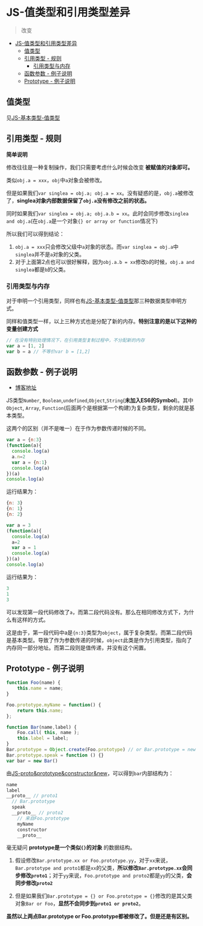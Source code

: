 # JS-值类型和引用类型差异
> 改变

<!-- TOC -->

- [JS-值类型和引用类型差异](#js-值类型和引用类型差异)
  - [值类型](#值类型)
  - [引用类型 - 规则](#引用类型---规则)
    - [引用类型与内存](#引用类型与内存)
  - [函数参数 - 例子说明](#函数参数---例子说明)
  - [Prototype - 例子说明](#prototype---例子说明)

<!-- /TOC -->

## 值类型

见[JS-基本类型-值类型](https://github.com/JiangWeixian/JS-Tips/blob/master/docs/Grammar/JS-%E5%9F%BA%E6%9C%AC%E7%B1%BB%E5%9E%8B-%E5%80%BC%E7%B1%BB%E5%9E%8B.md)

## 引用类型 - 规则

**简单说明**

修改往往是一种复制操作，我们只需要考虑什么时候会改变 **被赋值的对象即可。**

类似`obj.a = xxx`，`obj`中`a`对象会被修改。

但是如果我们`var singlea = obj.a; obj.a = xx`。没有疑惑的是，`obj.a`被修改了，**singlea对象内部数据保留了`obj.a`没有修改之前的状态。** 

同时如果我们`var singlea = obj.a; obj.a.b = xx`。此时会同步修改`singlea and obj.a`(在`obj.a`是一个对象`{} or array or function`情况下)

所以我们可以得到结论：

1. `obj.a = xxx`只会修改父级中`a`对象的状态。而`var singlea = obj.a`中`singlea`并不是`a`对象的父类。
2. 对于上面第2点也可以很好解释，因为`obj.a.b = xx`修改`b`的时候，`obj.a and singlea`都是`b`的父类。

### 引用类型与内存

对于申明一个引用类型，同样也有[JS-基本类型-值类型](https://github.com/JiangWeixian/JS-Tips/blob/master/docs/Grammar/JS-%E5%9F%BA%E6%9C%AC%E7%B1%BB%E5%9E%8B-%E5%80%BC%E7%B1%BB%E5%9E%8B.md)那三种数据类型申明方式。

同样和值类型一样，以上三种方式也是分配了新的内存。**特别注意的是以下这种的变量创建方式**

```JavaScript
// 在没有特别处理情况下，在引用类型复制过程中，不分配新的内存
var a = [1, 2]
var b = a // 不等价var b = [1,2]
```

## 函数参数 - 例子说明

* [博客地址](https://www.cnblogs.com/ljuyi/p/6100071.html)

JS类型`Number`, `Boolean`,`undefined`,`Object`,`String`(**未加入ES6的Symbol**)。其中`Object`, `Array`, `Function`(后面两个是根据第一个构建)为复杂类型，剩余的就是基本类型。

这两个的区别（并不是唯一）在于作为参数传递时候的不同。

```JavaScript
var a = {n:3}
(function(a){
  console.log(a)
  a.n=2
  var a = {n:1}
  console.log(a)
})(a)
console.log(a)
```

运行结果为：

```JavaScript
{n: 3}
{n: 1}
{n: 2}
```

```JavaScript
var a = 3
(function(a){
  console.log(a)
  a=2
  var a = 1
  console.log(a)
})(a)
console.log(a)
```

运行结果为：

```JavaScript
3
1
3
```

可以发现第一段代码修改了`a`，而第二段代码没有。那么在相同修改方式下，为什么有这样的方式。

这是由于，第一段代码中a是`{n:3}`类型为`object`，属于复杂类型。而第二段代码是基本类型。导致了作为参数传递的时候，`object`此类是作为引用类型，指向了内存同一部分地址。而第二段则是值传递，并没有这个闲置。

## Prototype - 例子说明

```JavaScript
function Foo(name) {
	this.name = name;
}

Foo.prototype.myName = function() {
	return this.name;
};

function Bar(name,label) {
	Foo.call( this, name );
	this.label = label;
}
Bar.prototype = Object.create(Foo.prototype) // or Bar.prototype = new Foo()
Bar.prototype.speak = function () {}
var bar = new Bar()
```

由[JS-proto&prototype&constructor&new](https://github.com/JiangWeixian/JS-Tips/blob/master/docs/Grammar/JS-__proto__%26%26prototype%26%26new.md)，可以得到`bar`内部结构为：

```JavaScript
name
label
__proto__ // proto1
  // Bar.prototype
  speak
  __proto__ // proto2
    // 来自Foo.prototype
    myName
    constructor
    __proto__
```

毫无疑问 **prototype是一个类似`{}`的对象** 的数据结构。

1. 假设修改`Bar.prototype.xx or Foo.prototype.yy`，对于`xx`来说，`Bar.prototype and proto1`都是`xx`的父类，**所以修改`Bar.prototype.xx`会同步修改`proto1`**；对于`yy`来说，`Foo.prototype and proto2`都是`yy`的父类，**会同步修改`proto2`**

2. 但是如果我们`Bar.prototype = {} or Foo.prototype = {}`修改的是其父类对象`Bar or Foo`，**显然不会同步到`proto1 or proto2`**。

**虽然以上两点Bar.prototype or Foo.prototype都被修改了。但是还是有区别。**
